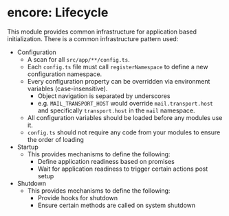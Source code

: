 encore: Lifecycle
===

This module provides common infrastructure for application based initialization.  There is a common
infrastructure pattern used:
  - Configuration
    - A scan for all `src/app/**/config.ts`.  
    - Each `config.ts` file must call `registerNamespace` to define a new configuration 
      namespace.  
    - Every configuration property can be overridden via environment variables (case-insensitive).
       - Object navigation is separated by underscores
       - e.g. `MAIL_TRANSPORT_HOST` would override `mail.transport.host` and specifically `transport.host`
         in the `mail` namespace.
    - All configuration variables should be loaded before any modules use it. 
    - `config.ts` should not require any code from your modules to ensure the order of loading 
  - Startup
    - This provides mechanisms to define the following:
       - Define application readiness based on promises
       - Wait for application readiness to trigger certain actions post setup
  - Shutdown
      - This provides mechanisms to define the following:
        - Provide hooks for shutdown
        - Ensure certain methods are called on system shutdown
      